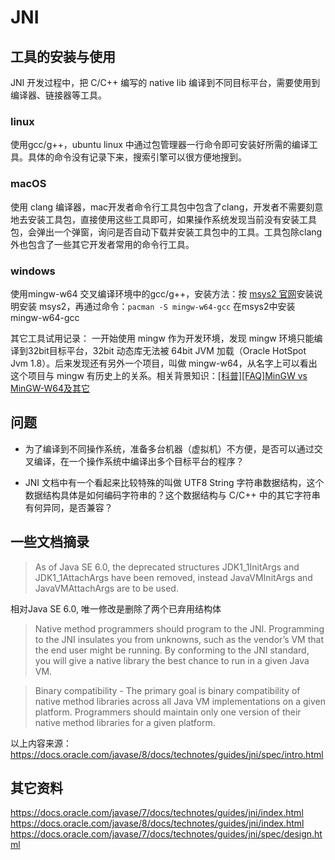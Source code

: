 # JNI

## 工具的安装与使用

JNI 开发过程中，把 C/C++ 编写的 native lib 编译到不同目标平台，需要使用到编译器、链接器等工具。

### linux
使用gcc/g++，ubuntu linux 中通过包管理器一行命令即可安装好所需的编译工具。具体的命令没有记录下来，搜索引擎可以很方便地搜到。

### macOS
使用 clang 编译器，mac开发者命令行工具包中包含了clang，开发者不需要刻意地去安装工具包，直接使用这些工具即可，如果操作系统发现当前没有安装工具包，会弹出一个弹窗，询问是否自动下载并安装工具包中的工具。工具包除clang外也包含了一些其它开发者常用的命令行工具。

### windows
使用mingw-w64 交叉编译环境中的gcc/g++，安装方法：按 [msys2 官网](https://www.msys2.org/)安装说明安装 msys2，再通过命令：`pacman -S mingw-w64-gcc` 在msys2中安装mingw-w64-gcc

其它工具试用记录：
一开始使用 mingw 作为开发环境，发现 mingw 环境只能编译到32bit目标平台，32bit 动态库无法被 64bit JVM 加载（Oracle HotSpot Jvm 1.8）。后来发现还有另外一个项目，叫做 mingw-w64，从名字上可以看出这个项目与 mingw 有历史上的关系。相关背景知识：[[科普][FAQ]MinGW vs MinGW-W64及其它](https://github.com/FrankHB/pl-docs/blob/master/zh-CN/mingw-vs-mingw-v64.md) 

## 问题
- 为了编译到不同操作系统，准备多台机器（虚拟机）不方便，是否可以通过交叉编译，在一个操作系统中编译出多个目标平台的程序？

- JNI 文档中有一个看起来比较特殊的叫做 UTF8 String 字符串数据结构，这个数据结构具体是如何编码字符串的？这个数据结构与 C/C++ 中的其它字符串有何异同，是否兼容？

## 一些文档摘录

> As of Java SE 6.0, the deprecated structures JDK1_1InitArgs and JDK1_1AttachArgs have been removed, instead JavaVMInitArgs and JavaVMAttachArgs are to be used.

相对Java SE 6.0, 唯一修改是删除了两个已弃用结构体

> Native method programmers should program to the JNI. Programming to the JNI insulates you from unknowns, such as the vendor’s VM that the end user might be running. By conforming to the JNI standard, you will give a native library the best chance to run in a given Java VM.

> Binary compatibility - The primary goal is binary compatibility of native method libraries across all Java VM implementations on a given platform. Programmers should maintain only one version of their native method libraries for a given platform.

以上内容来源：https://docs.oracle.com/javase/8/docs/technotes/guides/jni/spec/intro.html



## 其它资料

https://docs.oracle.com/javase/7/docs/technotes/guides/jni/index.html
https://docs.oracle.com/javase/8/docs/technotes/guides/jni/index.html
https://docs.oracle.com/javase/7/docs/technotes/guides/jni/spec/design.html
